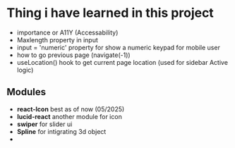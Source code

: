 # Thing i have learned in this project

* importance or A11Y (Accessability)
* Maxlength property in input 
* input = 'numeric' property for show a numeric keypad for mobile user 
* how to go previous page (navigate(-1))
* useLocation() hook to get current page location (used for sidebar Active logic)


## Modules 

* **react-Icon** best as of now (05/2025) 
* **lucid-react** another module for icon
* **swiper** for slider ui
* **Spline** for intigrating 3d object 
* 